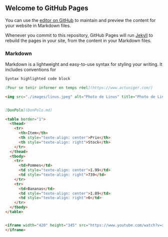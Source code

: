 ## Welcome to GitHub Pages

You can use the [editor on GitHub](https://github.com/your-username/your-repo/edit/gh-pages/index.md) to maintain and preview the content for your website in Markdown files.

Whenever you commit to this repository, GitHub Pages will run [Jekyll](https://jekyllrb.com/) to rebuild the pages in your site, from the content in your Markdown files.

### Markdown

Markdown is a lightweight and easy-to-use syntax for styling your writing. It includes conventions for

```markdown
Syntax highlighted code block

[Pour se tenir informer en temps réel](https://www.actuniger.com/)

<img src="./images/linus.jpeg" alt="Photo de Linus" title="Photo de Linus" />


[DonPolo](DonPolo.md)

<table border="1">
  <thead>
    <tr>
      <th>Item</th>
      <th style="texte-align: center">Prix</th>
      <th style="texte-align: right">Stock</th>
    </tr>
  </thead>
  <tbody>
    <tr>
      <td>Pommes</td>
      <td style="texte-align: center">1.99</td>
      <td style="texte-align: right">739</td>
    </tr>
    <tr>
      <td>Bananas</td>
      <td style="texte-align: center">1.89</td>
      <td style="texte-align: right">6</td>
    </tr>
  </tbody>
</table>


<iframe width="420" height="345" src="https://www.youtube.com/watch?v=xmGaAjeqaBQ">
</iframe>